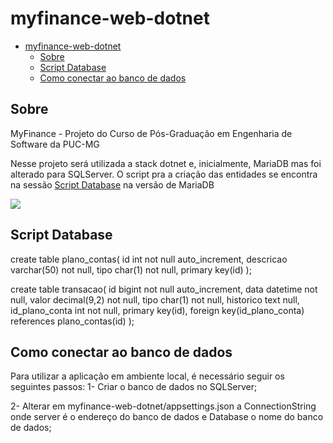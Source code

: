 # myfinance-web-dotnet
- [myfinance-web-dotnet](#myfinance-web-dotnet)
	- [Sobre](#sobre)
	- [Script Database](#script-database)
	- [Como conectar ao banco de dados](#como-conectar-ao-banco-de-dados)

## Sobre
MyFinance - Projeto do Curso de Pós-Graduação em Engenharia de Software da PUC-MG

Nesse projeto será utilizada a stack dotnet e, inicialmente, MariaDB mas foi alterado para SQLServer.
O script pra a criação das entidades se encontra na sessão [Script Database](#script-database) na versão de MariaDB

<img src="images/db-diagram.png">

## Script Database
create table plano_contas(
	id int not null auto_increment,
	descricao varchar(50) not null,
	tipo char(1) not null,
	primary key(id)
);

create table transacao(
	id bigint  not null auto_increment,
	data datetime not null,
	valor decimal(9,2) not null,
	tipo char(1) not null,
	historico text null,
	id_plano_conta  int not null,
	primary key(id),
	foreign key(id_plano_conta) references plano_contas(id)
);

## Como conectar ao banco de dados

Para utilizar a aplicação em ambiente local, é necessário seguir os seguintes passos:
1- Criar o banco de dados no SQLServer;

2- Alterar em myfinance-web-dotnet/appsettings.json a ConnectionString onde server é o endereço do banco de dados e Database o nome do banco de dados;
